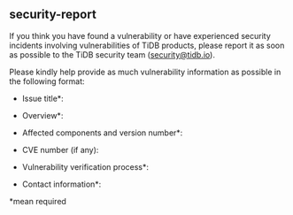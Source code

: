 ## security-report
If you think you have found a vulnerability or have experienced security incidents involving vulnerabilities of TiDB products, please report it as soon as possible to the TiDB security team (security@tidb.io).

Please kindly help provide as much vulnerability information as possible in the following format:

- Issue title*:

- Overview*:

- Affected components and version number*:

- CVE number (if any):

- Vulnerability verification process*:

- Contact information*:

*mean required
